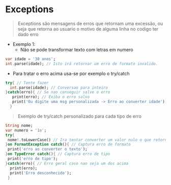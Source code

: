 # Exceptions
>Exceptions são mensagens de erros que retornam uma excessão, ou seja que retorna ao usuario o motivo de alguma linha no codigo ter dado erro
- Exemplo 1:
    - Não se pode transformar texto com letras em numero
```dart
var idade = '30 anos';
int.parse(idade); // Isto irá retornar um erro de formato invalido.
```
- Para tratar o erro acima usa-se por exemplo o try/catch
```dart
try{ // Tente fazer
  int.parse(idade); // Conversao para inteiro
}catch(erro){ // Se nao conseguir salve o erro
   print(erro); // Exiba o erro salvo
   print('Ou digite uma msg personalizada -> Erro ao converter idade');
  }
 ```
 >Exemplo de try/catch personalizado para cada tipo de erro
 ```dart
String nome;
var numero = '1o';
try{
  nome!.toLowerCase() // Ira tentar converter um valor nulo o que retorna um erro
}on FormatException catch(){ // Captura erro de formato
  print('erro ao converter o texto');
}on TypeError catch(){ // Captura erro de tipo
  print('erro de tipo');
}catch(erro){ // Erro geral caso nao seja um dos acima
   print(erro); 
   print('Erro desconhecido');
  }
```
